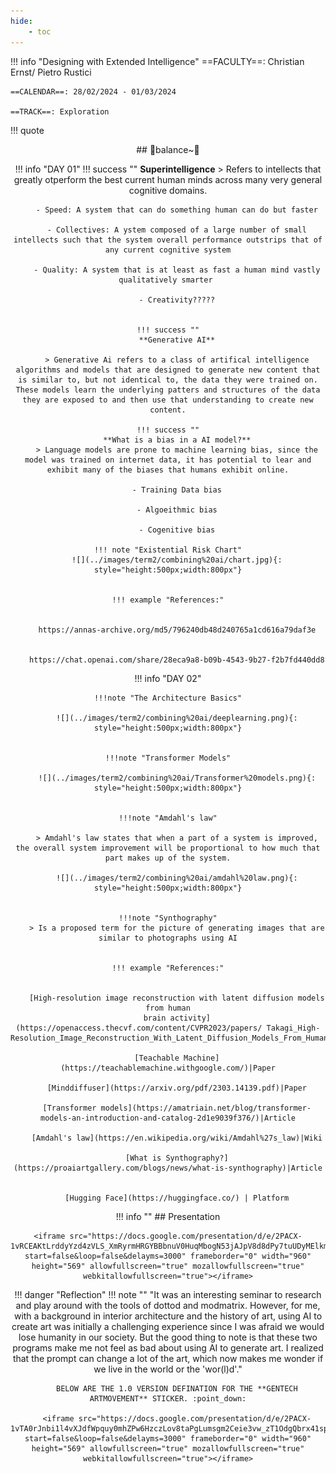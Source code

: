```yaml
---
hide:
    - toc
---
```





!!! info "Designing with Extended Intelligence"
    ==FACULTY==: Christian Ernst/ Pietro Rustici
    
    ==CALENDAR==: 28/02/2024 - 01/03/2024

    ==TRACK==: Exploration



!!! quote
    <center>
    ## 🤍balance~🖤

!!! info "DAY 01"
    !!! success ""
        **Superintelligence**
        > Refers to intellects that greatly otperform the best current human minds across many very general cognitive domains.

        - Speed: A system that can do something human can do but faster

        - Collectives: A ystem composed of a large number of small intellects such that the system overall performance outstrips that of any current cognitive system

        - Quality: A system that is at least as fast a human mind vastly qualitatively smarter 

        - Creativity?????


    !!! success ""
        **Generative AI**

        > Generative Ai refers to a class of artifical intelligence algorithms and models that are designed to generate new content that is similar to, but not identical to, the data they were trained on. These models learn the underlying patters and structures of the data they are exposed to and then use that understanding to create new content.

    !!! success ""
        **What is a bias in a AI model?**
        > Language models are prone to machine learning bias, since the model was trained on internet data, it has potential to lear and exhibit many of the biases that humans exhibit online.
        
        - Training Data bias

        - Algoeithmic bias

        - Cogenitive bias

    !!! note "Existential Risk Chart"
        ![](../images/term2/combining%20ai/chart.jpg){: style="height:500px;width:800px"}


    !!! example "References:"


        https://annas-archive.org/md5/796240db48d240765a1cd616a79daf3e


        https://chat.openai.com/share/28eca9a8-b09b-4543-9b27-f2b7fd440dd8

!!! info "DAY 02"

    !!!note "The Architecture Basics"

        ![](../images/term2/combining%20ai/deeplearning.png){: style="height:500px;width:800px"}


    !!!note "Transformer Models"

        ![](../images/term2/combining%20ai/Transformer%20models.png){: style="height:500px;width:800px"}


    !!!note "Amdahl's law"
         
        > Amdahl's law states that when a part of a system is improved, the overall system improvement will be proportional to how much that part makes up of the system.

        ![](../images/term2/combining%20ai/amdahl%20law.png){: style="height:500px;width:800px"}


    !!!note "Synthography"
        > Is a proposed term for the picture of generating images that are similar to photographs using AI


    !!! example "References:"


        [High-resolution image reconstruction with latent diffusion models from human
        brain activity](https://openaccess.thecvf.com/content/CVPR2023/papers/ Takagi_High-Resolution_Image_Reconstruction_With_Latent_Diffusion_Models_From_Human_Brain_CVPR_2023_paper.pdf)|Paper

        [Teachable Machine](https://teachablemachine.withgoogle.com/)|Paper

        [Minddiffuser](https://arxiv.org/pdf/2303.14139.pdf)|Paper

        [Transformer models](https://amatriain.net/blog/transformer-models-an-introduction-and-catalog-2d1e9039f376/)|Article

        [Amdahl's law](https://en.wikipedia.org/wiki/Amdahl%27s_law)|Wiki

        [What is Synthography?](https://proaiartgallery.com/blogs/news/what-is-synthography)|Article


        [Hugging Face](https://huggingface.co/) | Platform


!!! info ""
    ## Presentation 

    <iframe src="https://docs.google.com/presentation/d/e/2PACX-1vRCEAKtLrddyYzd4zVLS_XmRyrmHRGYBBbnuV0HuqMbogN53jAJpV8d8dPy7tuUDyMElkmA_DlQos9c/embed?start=false&loop=false&delayms=3000" frameborder="0" width="960" height="569" allowfullscreen="true" mozallowfullscreen="true" webkitallowfullscreen="true"></iframe>

!!! danger "Reflection"
    !!! note ""
        "It was an interesting seminar to research and play around with the tools of dottod and modmatrix. However, for me, with a background in interior architecture and the history of art, using AI to create art was initially a challenging experience since I was afraid we would lose humanity in our society. But the good thing to note is that these two programs make me not feel as bad about using AI to generate art. I realized that the prompt can change a lot of the art, which now makes me wonder if we live in the world or the 'wor(l)d'."

        BELOW ARE THE 1.0 VERSION DEFINATION FOR THE **GENTECH ARTMOVEMENT** STICKER. :point_down:
        
        <iframe src="https://docs.google.com/presentation/d/e/2PACX-1vTA0rJnbi1l4vXJdfWpquy0mhZPw6HzczLov8taPgLumsgm2Ceie3vw_zT1OdgQbrx41spYfaKEWKs7/embed?start=false&loop=false&delayms=3000" frameborder="0" width="960" height="569" allowfullscreen="true" mozallowfullscreen="true" webkitallowfullscreen="true"></iframe>



